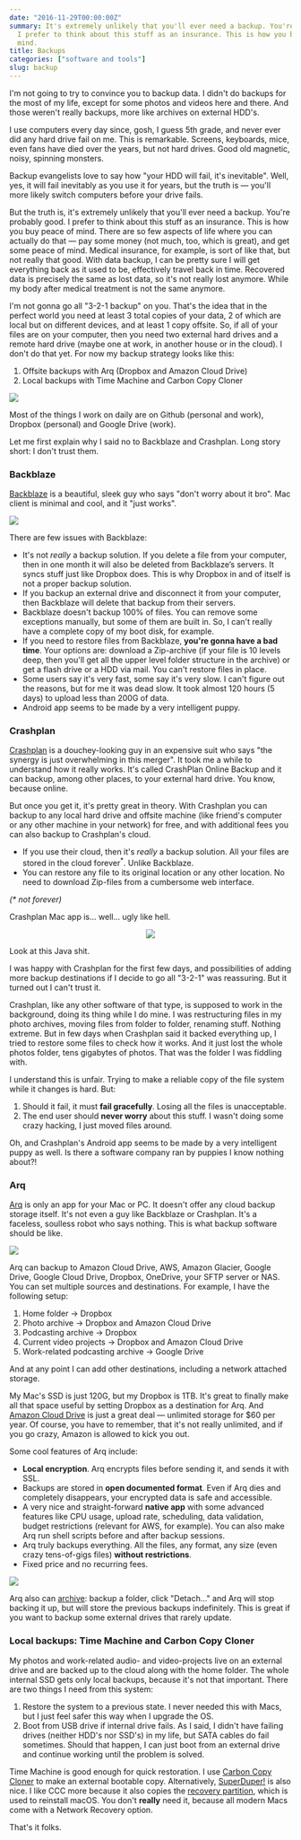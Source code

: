 ```yaml
---
date: "2016-11-29T00:00:00Z"
summary: It's extremely unlikely that you'll ever need a backup. You're probably good.
  I prefer to think about this stuff as an insurance. This is how you buy peace of
  mind.
title: Backups
categories: ["software and tools"]
slug: backup
---
```


I'm not going to try to convince you to backup data. I didn't do backups for the most of my life, except for some photos and videos here and there. And those weren't really backups, more like archives on external HDD's.

I use computers every day since, gosh, I guess 5th grade, and never ever did any hard drive fail on me. This is remarkable. Screens, keyboards, mice, even fans have died over the years, but not hard drives. Good old magnetic, noisy, spinning monsters.

Backup evangelists love to say how "your HDD will fail, it's inevitable". Well, yes, it will fail inevitably as you use it for years, but the truth is — you'll more likely switch computers before your drive fails.

But the truth is, it's extremely unlikely that you'll ever need a backup. You're probably good. I prefer to think about this stuff as an insurance. This is how you buy peace of mind. There are so few aspects of life where you can actually do that — pay some money (not much, too, which is great), and get some peace of mind. Medical insurance, for example, is sort of like that, but not really that good. With data backup, I can be pretty sure I will get everything back as it used to be, effectively travel back in time. Recovered data is precisely the same as lost data, so it's not really lost anymore. While my body after medical treatment is not the same anymore.

I'm not gonna go all "3-2-1 backup" on you. That's the idea that in the perfect world you need at least 3 total copies of your data, 2 of which are local but on different devices, and at least 1 copy offsite. So, if all of your files are on your computer, then you need two external hard drives and a remote hard drive (maybe one at work, in another house or in the cloud). I don't do that yet. For now my backup strategy looks like this:

1. Offsite backups with Arq (Dropbox and Amazon Cloud Drive)
2. Local backups with Time Machine and Carbon Copy Cloner

![](/images/posts/backup_strategy.jpg)

Most of the things I work on daily are on Github (personal and work), Dropbox (personal) and Google Drive (work).

Let me first explain why I said no to Backblaze and Crashplan. Long story short: I don't trust them.

### Backblaze

[Backblaze](https://www.backblaze.com/) is a beautiful, sleek guy who says "don't worry about it bro". Mac client is minimal and cool, and it "just works".

![](/images/posts/backblaze.jpg)

There are few issues with Backblaze:

- It's not *really* a backup solution. If you delete a file from your computer, then in one month it will also be deleted from Backblaze’s servers. It syncs stuff just like Dropbox does. This is why Dropbox in and of itself is not a proper backup solution.
- If you backup an external drive and disconnect it from your computer, then Backblaze will delete that backup from their servers.
- Backblaze doesn't backup 100% of files. You can remove some exceptions manually, but some of them are built in. So, I can't really have a complete copy of my boot disk, for example.
- If you need to restore files from Backblaze, **you're gonna have a bad time**. Your options are: download a Zip-archive (if your file is 10 levels deep, then you'll get all the upper level folder structure in the archive) or get a flash drive or a HDD via mail. You can't restore files in place.
- Some users say it's very fast, some say it's very slow. I can't figure out the reasons, but for me it was dead slow. It took almost 120 hours (5 days) to upload less than 200G of data.
- Android app seems to be made by a very intelligent puppy.

### Crashplan

[Crashplan](https://www.crashplan.com/) is a douchey-looking guy in an expensive suit who says "the synergy is just overwhelming in this merger". It took me a while to understand how it really works. It's called CrashPlan Online Backup and it can backup, among other places, to your external hard drive. You know, because online.

But once you get it, it's pretty great in theory. With Crashplan you can backup to any local hard drive and offsite machine (like friend's computer or any other machine in your network) for free, and with additional fees you can also backup to Crashplan's cloud.

- If you use their cloud, then it's *really* a backup solution. All your files are stored in the cloud forever<sup>*</sup>. Unlike Backblaze.
- You can restore any file to its original location or any other location. No need to download Zip-files from a cumbersome web interface.

_(* not forever)_

Crashplan Mac app is... well... ugly like hell.

<div style="text-align: center; margin-bottom: 1em;">
<img src="/images/posts/crashplan.png"/>
</div>

Look at this Java shit.

I was happy with Crashplan for the first few days, and possibilities of adding more backup destinations if I decide to go all "3-2-1" was reassuring. But it turned out I can't trust it.

Crashplan, like any other software of that type, is supposed to work in the background, doing its thing while I do mine. I was restructuring files in my photo archives, moving files from folder to folder, renaming stuff. Nothing extreme. But in few days when Crashplan said it backed everything up, I tried to restore some files to check how it works. And it just lost the whole photos folder, tens gigabytes of photos. That was the folder I was fiddling with.

I understand this is unfair. Trying to make a reliable copy of the file system while it changes is hard. But:

1. Should it fail, it must **fail gracefully**. Losing all the files is unacceptable.
2. The end user should **never worry** about this stuff. I wasn't doing some crazy hacking, I just moved files around.

Oh, and Crashplan's Android app seems to be made by a very intelligent puppy as well. Is there a software company ran by puppies I know nothing about?!

### Arq

[Arq](https://www.arqbackup.com/) is only an app for your Mac or PC. It doesn't offer any cloud backup storage itself. It's not even a guy like Backblaze or Crashplan. It's a faceless, soulless robot who says nothing. This is what backup software should be like.

![](/images/posts/arq.png)

Arq can backup to Amazon Cloud Drive, AWS, Amazon Glacier, Google Drive, Google Cloud Drive, Dropbox, OneDrive, your SFTP server or NAS. You can set multiple sources and destinations. For example, I have the following setup:

1. Home folder → Dropbox
2. Photo archive → Dropbox and Amazon Cloud Drive
3. Podcasting archive → Dropbox
3. Current video projects → Dropbox and Amazon Cloud Drive
4. Work-related podcasting archive → Google Drive

And at any point I can add other destinations, including a network attached storage.

My Mac's SSD is just 120G, but my Dropbox is 1TB. It's great to finally make all that space useful by setting Dropbox as a destination for Arq. And [Amazon Cloud Drive](https://www.amazon.com/clouddrive/home) is just a great deal — unlimited storage for $60 per year. Of course, you have to remember, that it's not really unlimited, and if you go crazy, Amazon is allowed to kick you out.

Some cool features of Arq include:

- **Local encryption**. Arq encrypts files before sending it, and sends it with SSL.
- Backups are stored in **open documented format**. Even if Arq dies and completely disappears, your encrypted data is safe and accessible.
- A very nice and straight-forward **native app** with some advanced features like CPU usage, upload rate, scheduling, data validation, budget restrictions (relevant for AWS, for example). You can also make Arq run shell scripts before and after backup sessions.
- Arq truly backups everything. All the files, any format, any size (even crazy tens-of-gigs files) **without restrictions**.
- Fixed price and no recurring fees.

![](/images/posts/arq2.png)

Arq also can [archive](https://www.arqbackup.com/arq_help/pages/archiving.html): backup a folder, click "Detach..." and Arq will stop backing it up, but will store the previous backups indefinitely. This is great if you want to backup some external drives that rarely update.

### Local backups: Time Machine and Carbon Copy Cloner

My photos and work-related audio- and video-projects live on an external drive and are backed up to the cloud along with the home folder. The whole internal SSD gets only local backups, because it's not that important. There are two things I need from this system:

1. Restore the system to a previous state. І never needed this with Macs, but I just feel safer this way when I upgrade the OS.
2. Boot from USB drive if internal drive fails. As I said, I didn't have failing drives (neither HDD's nor SSD's) in my life, but SATA cables do fail sometimes. Should that happen, I can just boot from an external drive and continue working until the problem is solved.

Time Machine is good enough for quick restoration. I use [Carbon Copy Cloner](https://bombich.com/) to make an external bootable copy. Alternatively, [SuperDuper!](http://www.shirt-pocket.com/SuperDuper/SuperDuperDescription.html) is also nice. I like CCC more because it also copies the [recovery partition](https://bombich.com/kb/ccc4/cloning-apples-recovery-hd-partition), which is used to reinstall macOS. You don't **really** need it, because all modern Macs come with a Network Recovery option.

That's it folks.
